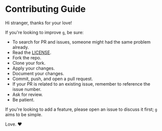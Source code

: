 Contributing Guide
==================

Hi stranger, thanks for your love!

If you're looking to improve `g`, be sure:

* To search for PR and issues, someone might had the same problem already.
* Read the [LICENSE](./LICENSE).
* Fork the repo.
* Clone your fork.
* Apply your changes.
* Document your changes.
* Commit, push, and open a pull request.
* If your PR is related to an existing issue, remember to reference the issue number.
* Ask for review.
* Be patient.

If you're looking to add a feature, please open an issue to discuss it first; `g` aims to be simple.

Love. ♥
